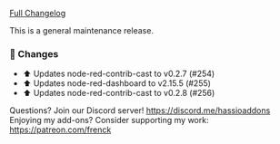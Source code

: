 [Full Changelog][changelog]

This is a general maintenance release.

### 🔨  Changes

- :arrow_up: Updates node-red-contrib-cast to v0.2.7 (#254)
- :arrow_up: Updates node-red-dashboard to v2.15.5 (#255)
- :arrow_up: Updates node-red-contrib-cast to v0.2.8 (#256)

[changelog]: https://github.com/hassio-addons/addon-node-red/compare/v4.0.0...v4.0.1

Questions? Join our Discord server! https://discord.me/hassioaddons
Enjoying my add-ons? Consider supporting my work: https://patreon.com/frenck